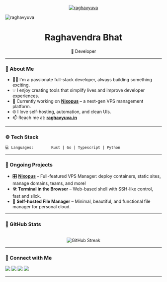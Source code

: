 
<p align="center">
   <a href="https://raghavyuva.in">
     <img src="https://imgur.com/5RM5K4s.png" alt="raghavyuva"/> 
   </a>
</p>

<p align="left">
  <img
    src="https://komarev.com/ghpvc/?username=raghavyuva&label=Profile%20views&color=0e75b6&style=flat"
    alt="raghavyuva"
  />
</p>

<h1 align="center">Raghavendra Bhat</h1>

<p align="center">🚀 Developer</p>

---

### 🧠 About Me

- 🧑‍💻 I'm a passionate full-stack developer, always building something exciting.
- 💡 I enjoy creating tools that simplify lives and improve developer experiences.
- 🔭 Currently working on **[Nixopus](https://nixopus.com)** – a next-gen VPS management platform.
- 🌐 I love self-hosting, automation, and clean UIs.
- 📫 Reach me at: **[raghavyuva.in](https://raghavyuva.in)**

---

### ⚙️ Tech Stack

```txt
💻 Languages:        Rust | Go | Typescript | Python
```

---

### 🚧 Ongoing Projects

- 🎛️ **[Nixopus](https://nixopus.com)** – Full-featured VPS Manager: deploy containers, static sites, manage domains, teams, and more!
- 🛠️ **Terminal in the Browser** – Web-based shell with SSH-like control, fast and slick.
- 📁 **Self-hosted File Manager** – Minimal, beautiful, and functional file manager for personal cloud.

---

### 🌟 GitHub Stats

<p align="center">
  <br />
  <img src="https://github-readme-streak-stats.herokuapp.com/?user=raghavyuva&theme=radical" alt="GitHub Streak" />
</p>

---

### 📡 Connect with Me

<p align="left">
  <a href="https://raghavyuva.in" target="_blank"><img src="https://img.shields.io/badge/Website-000?style=for-the-badge&logo=google-chrome&logoColor=white" /></a>
  <a href="https://twitter.com/raghavyuva" target="_blank"><img src="https://img.shields.io/badge/Twitter-1DA1F2?style=for-the-badge&logo=twitter&logoColor=white"/></a>
  <a href="https://linkedin.com/in/raghavyuva" target="_blank"><img src="https://img.shields.io/badge/LinkedIn-0A66C2?style=for-the-badge&logo=linkedin&logoColor=white"/></a>
  <a href="mailto:hello@raghavyuva.in"><img src="https://img.shields.io/badge/Email-D14836?style=for-the-badge&logo=gmail&logoColor=white"/></a>
</p>

---
